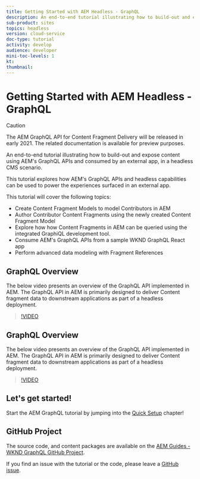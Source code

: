 ```yaml
---
title: Getting Started with AEM Headless - GraphQL
description: An end-to-end tutorial illustrating how to build-out and expose content using AEM GraphQL APIs.
sub-product: sites
topics: headless
version: cloud-service
doc-type: tutorial
activity: develop
audience: developer
mini-toc-levels: 1
kt:
thumbnail:
---
```


# Getting Started with AEM Headless - GraphQL

>[!CAUTION]
>
> The AEM GraphQL API for Content Fragment Delivery will be released in early 2021.
> The related documentation is available for preview purposes.

An end-to-end tutorial illustrating how to build-out and expose content using AEM's GraphQL APIs and consumed by an external app, in a headless CMS scenario.

This tutorial explores how AEM's GraphQL APIs and headless capabilities can be used to power the experiences surfaced in an external app.

This tutorial will cover the following topics:

* Create Content Fragment Models to model Contributors in AEM
* Author Contributor Content Fragments using the newly created Content Fragment Model
* Explore how how Content Fragments in AEM can be queried using the integrated GraphiQL development tool.
* Consume AEM's GraphQL APIs from a sample WKND GraphQL React app
* Perform advanced data modeling with Fragment References

## GraphQL Overview

The below video presents an overview of the GraphQL API implemented in AEM. The GraphQL API in AEM is primarily designed to deliver Content fragment data to downstream applications as part of a headless deployment.

>[!VIDEO](https://video.tv.adobe.com/v/328618/?quality=12&learn=on)

## GraphQL Overview

The below video presents an overview of the GraphQL API implemented in AEM. The GraphQL API in AEM is primarily designed to deliver Content fragment data to downstream applications as part of a headless deployment.

>[!VIDEO](https://video.tv.adobe.com/v/328618/?quality=12&learn=on)

## Let's get started!

Start the AEM GraphQL tutorial by jumping into the [Quick Setup](./setup.md) chapter!

## GitHub Project

The source code, and content packages are available on the [AEM Guides - WKND GraphQL GitHub Project](https://github.com/adobe/aem-guides-wknd-graphql).

If you find an issue with the tutorial or the code, please leave a [GitHub issue](https://github.com/adobe/aem-guides-wknd-graphql/issues).
